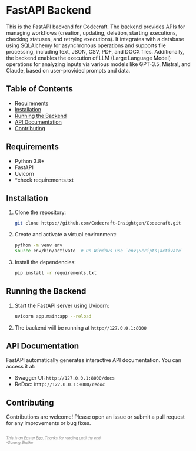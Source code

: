 # FastAPI Backend

This is the FastAPI backend for Codecraft. The backend provides APIs for managing workflows (creation, updating, deletion, starting executions, checking statuses, and retrying executions). It integrates with a database using SQLAlchemy for asynchronous operations and supports file processing, including text, JSON, CSV, PDF, and DOCX files. Additionally, the backend enables the execution of LLM (Large Language Model) operations for analyzing inputs via various models like GPT-3.5, Mistral, and Claude, based on user-provided prompts and data.

## Table of Contents
- [Requirements](#requirements)
- [Installation](#installation)
- [Running the Backend](#running-the-backend)
- [API Documentation](#api-documentation)
- [Contributing](#contributing)

## Requirements

- Python 3.8+
- FastAPI
- Uvicorn
- *check requirements.txt

## Installation

1. Clone the repository:
    ```bash
    git clone https://github.com/Codecraft-Insightgen/Codecraft.git
    ```

2. Create and activate a virtual environment:
    ```bash
    python -m venv env
    source env/bin/activate  # On Windows use `env\Scripts\activate`
    ```

3. Install the dependencies:
    ```bash
    pip install -r requirements.txt
    ```

## Running the Backend

1. Start the FastAPI server using Uvicorn:
    ```bash
    uvicorn app.main:app --reload
    ```

2. The backend will be running at `http://127.0.0.1:8000`

## API Documentation

FastAPI automatically generates interactive API documentation. You can access it at:
- Swagger UI: `http://127.0.0.1:8000/docs`
- ReDoc: `http://127.0.0.1:8000/redoc`

## Contributing

Contributions are welcome! Please open an issue or submit a pull request for any improvements or bug fixes.


<font size="0"><span style="color:grey"><br>_This is an Easter Egg. Thanks for reading until the end. <br>
-Sarang Shelke_</span>